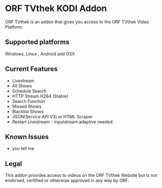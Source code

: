 ORF TVthek KODI Addon
=======
ORF TVthek is an addon that gives you access to the ORF TVthek Video Platform.


Supported platforms
-------------------
Windows, Linux , Android and OSX


Current Features
----------------
* Livestream
* All Shows
* Schedule Search
* HTTP Stream H264 (Stable)
* Search Function
* Missed Shows
* Blacklist Shows
* JSON(Service API V3) or HTML Scraper
* Restart Livestream - inputstream.adaptive needed


Known Issues
------------
* you tell me


Legal
-----
This addon provides access to videos on the ORF TVthek Website but is not endorsed, certified or otherwise approved in any way by ORF.
